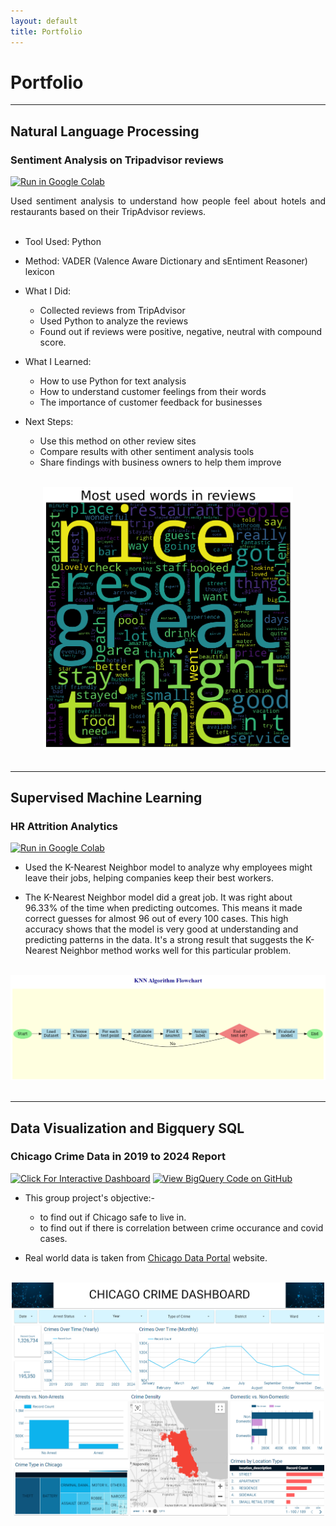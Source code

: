 ```yaml
---
layout: default
title: Portfolio
---
```


# Portfolio

---

## Natural Language Processing

### Sentiment Analysis on Tripadvisor reviews

[![Run in Google Colab](https://img.shields.io/badge/Colab-Run_in_Google_Colab-blue?logo=Google&logoColor=FDBA18)](https://colab.research.google.com/drive/1GWBoZ82PrUXAquEyJ8PlkOQHQKmtSiMP?usp=sharing)
<br>
<div style="text-align: justify">Used sentiment analysis to understand how people feel about hotels and restaurants based on their TripAdvisor reviews.</div>
<br>

- Tool Used: Python

- Method: VADER (Valence Aware Dictionary and sEntiment Reasoner) lexicon

- What I Did:
  - Collected reviews from TripAdvisor
  - Used Python to analyze the reviews
  - Found out if reviews were positive, negative, neutral with compound score.

- What I Learned:
  - How to use Python for text analysis
  - How to understand customer feelings from their words
  - The importance of customer feedback for businesses

- Next Steps:
  - Use this method on other review sites
  - Compare results with other sentiment analysis tools
  - Share findings with business owners to help them improve
<br>
<center><img src="images/most_used_words.png" width="400"/></center>
<br>

---

## Supervised Machine Learning

### HR Attrition Analytics

[![Run in Google Colab](https://img.shields.io/badge/Colab-Run_in_Google_Colab-blue?logo=Google&logoColor=FDBA18)](https://colab.research.google.com/drive/1-SGc3R11sbXpsAOuD6MjyBlS15zoaPjO?usp=sharing)
<br>

- Used the K-Nearest Neighbor model to analyze why employees might leave their jobs, helping companies keep their best workers.

- The K-Nearest Neighbor model did a great job. It was right about 96.33% of the time when predicting outcomes. This means it made correct guesses for almost 96 out of every 100 cases. This high accuracy shows that the model is very good at understanding and predicting patterns in the data. It's a strong result that suggests the K-Nearest Neighbor method works well for this particular problem.

<br>
<center><img src="images/knn.png"/></center>
<br>

---

## Data Visualization and Bigquery SQL

### Chicago Crime Data in 2019 to 2024 Report

[![Click For Interactive Dashboard](https://img.shields.io/badge/build-Click_For_Interactive_Dashboard-blue?logo=looker&logoColor=FDBA18&label=Looker)](https://lookerstudio.google.com/reporting/4749d3f8-e95c-4425-b013-c3cf44127102)
[![View BigQuery Code on GitHub](https://img.shields.io/badge/GitHub-View_BigQuery_Code_on_GitHub-blue?logo=GitHub)](https://lianabhr.github.io/SQL/index.html)
<br>

- This group project's objective:-
   - to find out if Chicago safe to live in.
   - to find out if there is correlation between crime occurance and covid cases.

- Real world data is taken from <a href="https://data.cityofchicago.org/">Chicago Data Portal</a> website.

<br>
<center><img src="images/looker1.png" width="500"/></center>
<br>
